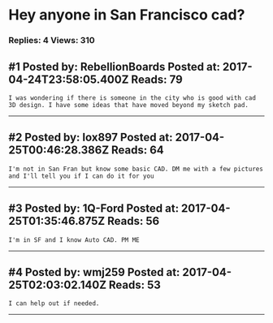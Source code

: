 # Hey anyone in San Francisco cad?

### Replies: 4 Views: 310

## \#1 Posted by: RebellionBoards Posted at: 2017-04-24T23:58:05.400Z Reads: 79

```
I was wondering if there is someone in the city who is good with cad 3D design. I have some ideas that have moved beyond my sketch pad.
```

---
## \#2 Posted by: lox897 Posted at: 2017-04-25T00:46:28.386Z Reads: 64

```
I'm not in San Fran but know some basic CAD. DM me with a few pictures and I'll tell you if I can do it for you
```

---
## \#3 Posted by: 1Q-Ford Posted at: 2017-04-25T01:35:46.875Z Reads: 56

```
I'm in SF and I know Auto CAD. PM ME
```

---
## \#4 Posted by: wmj259 Posted at: 2017-04-25T02:03:02.140Z Reads: 53

```
I can help out if needed.
```

---
